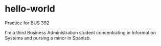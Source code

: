 # hello-world
Practice for BUS 392

I'm a third Business Administration student concentrating in Information Systems and pursing a minor in Spanisb.
